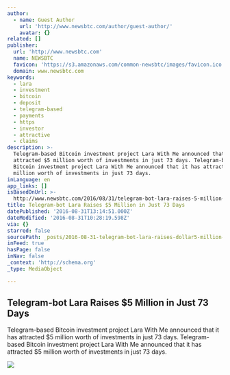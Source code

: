 ```yaml
---
author:
  - name: Guest Author
    url: 'http://www.newsbtc.com/author/guest-author/'
    avatar: {}
related: []
publisher:
  url: 'http://www.newsbtc.com'
  name: NEWSBTC
  favicon: 'https://s3.amazonaws.com/common-newsbtc/images/favicon.ico'
  domain: www.newsbtc.com
keywords:
  - lara
  - investment
  - bitcoin
  - deposit
  - telegram-based
  - payments
  - https
  - investor
  - attractive
  - claims
description: >-
  Telegram-based Bitcoin investment project Lara With Me announced that it has
  attracted $5 million worth of investments in just 73 days. Telegram-based
  Bitcoin investment project Lara With Me announced that it has attracted $5
  million worth of investments in just 73 days.
inLanguage: en
app_links: []
isBasedOnUrl: >-
  http://www.newsbtc.com/2016/08/31/telegram-bot-lara-raises-5-million-just-73-days/
title: Telegram-bot Lara Raises $5 Million in Just 73 Days
datePublished: '2016-08-31T13:14:51.000Z'
dateModified: '2016-08-31T10:28:19.598Z'
via: {}
starred: false
sourcePath: _posts/2016-08-31-telegram-bot-lara-raises-dollar5-million-in-just-73-days.md
inFeed: true
hasPage: false
inNav: false
_context: 'http://schema.org'
_type: MediaObject

---
```

<article style=""><h1>Telegram-bot Lara Raises $5 Million in Just 73 Days</h1><p>Telegram-based Bitcoin investment project Lara With Me announced that it has attracted $5 million worth of investments in just 73 days. Telegram-based Bitcoin investment project Lara With Me announced that it has attracted $5 million worth of investments in just 73 days.</p><img src="http://s3.amazonaws.com/main-newsbtc-images/2016/08/31105214/FBPOST-825x510-2.jpg" /></article>